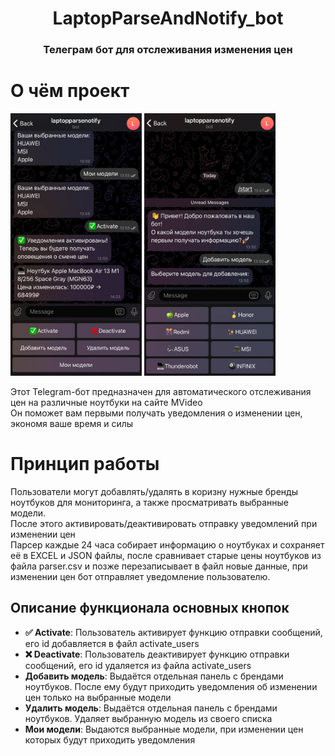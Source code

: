 <!-- Improved compatibility of back to top link: See: https://github.com/othneildrew/Best-README-Template/pull/73 -->
<a id="readme-top"></a>
<!--
*** Thanks for checking out the Best-README-Template. If you have a suggestion
*** that would make this better, please fork the repo and create a pull request
*** or simply open an issue with the tag "enhancement".
*** Don't forget to give the project a star!
*** Thanks again! Now go create something AMAZING! :D
-->



<!-- PROJECT SHIELDS -->
<!--
*** I'm using markdown "reference style" links for readability.
*** Reference links are enclosed in brackets [ ] instead of parentheses ( ).
*** See the bottom of this document for the declaration of the reference variables
*** for contributors-url, forks-url, etc. This is an optional, concise syntax you may use.
*** https://www.markdownguide.org/basic-syntax/#reference-style-links
-->



<div align="center">
  <h1 align="center">LaptopParseAndNotify_bot</h1>  
  <h3 align="center">Телеграм бот для отслеживания изменения цен</b></h3>
</div>


<!-- ABOUT THE PROJECT -->
# О чём проект

<div>   
  <img src="logo2 (2).jpg" alt="Logo" width="210" height="420">  
  <img src="logo (2).jpg" alt="Logo" width="210" height="420">  
</div>

Этот Telegram-бот предназначен для автоматического отслеживания цен на различные ноутбуки на сайте MVideo<br>
Он поможет вам первыми получать уведомления о изменении цен, экономя ваше время и силы<br>

# Принцип работы

Пользователи могут добавлять/удалять в коризну нужные бренды ноутбуков для мониторинга, а также просматривать выбранные модели. <br>После этого активировать/деактивировать отправку уведомлений при изменении цен<br>
Парсер каждые 24 часа собирает информацию о ноутбуках и сохраняет её в EXCEL и JSON файлы, после сравнивает старые цены ноутбуков из файла parser.csv и позже перезаписывает в файл новые данные, при изменении цен бот отправляет уведомление пользователю.


<!-- GETTING STARTED -->
## Описание функционала основных кнопок
* <b>✅ Activate</b>: Пользователь активирует функцию отправки сообщений, его id добавляется в файл activate_users 
* <b>❌ Deactivate</b>: Пользователь деактивирует функцию отправки сообщений, его id удаляется из файла activate_users 
* <b>Добавить модель</b>: Выдаётся отдельная панель с брендами ноутбуков. После ему будут приходить уведомления об изменении цен только на выбранные модели
* <b>Удалить модель</b>:  Выдаётся отдельная панель с брендами ноутбуков. Удаляет выбранную модель из своего списка
* <b>Мои модели</b>: Выдаются выбранные модели, при изменении цен которых будут приходить уведомления</b>



<!-- MARKDOWN LINKS & IMAGES -->
<!-- https://www.markdownguide.org/basic-syntax/#reference-style-links -->
[contributors-shield]: https://img.shields.io/github/contributors/othneildrew/Best-README-Template.svg?style=for-the-badge
[contributors-url]: https://github.com/othneildrew/Best-README-Template/graphs/contributors
[forks-shield]: https://img.shields.io/github/forks/othneildrew/Best-README-Template.svg?style=for-the-badge
[forks-url]: https://github.com/othneildrew/Best-README-Template/network/members
[stars-shield]: https://img.shields.io/github/stars/othneildrew/Best-README-Template.svg?style=for-the-badge
[stars-url]: https://github.com/othneildrew/Best-README-Template/stargazers
[issues-shield]: https://img.shields.io/github/issues/othneildrew/Best-README-Template.svg?style=for-the-badge
[issues-url]: https://github.com/othneildrew/Best-README-Template/issues
[license-shield]: https://img.shields.io/github/license/othneildrew/Best-README-Template.svg?style=for-the-badge
[license-url]: https://github.com/othneildrew/Best-README-Template/blob/master/LICENSE.txt
[linkedin-shield]: https://img.shields.io/badge/-LinkedIn-black.svg?style=for-the-badge&logo=linkedin&colorB=555
[linkedin-url]: https://linkedin.com/in/othneildrew
[product-screenshot]: images/screenshot.png
[Next.js]: https://img.shields.io/badge/next.js-000000?style=for-the-badge&logo=nextdotjs&logoColor=white
[Next-url]: https://nextjs.org/
[React.js]: https://img.shields.io/badge/React-20232A?style=for-the-badge&logo=react&logoColor=61DAFB
[React-url]: https://reactjs.org/
[Vue.js]: https://img.shields.io/badge/Vue.js-35495E?style=for-the-badge&logo=vuedotjs&logoColor=4FC08D
[Vue-url]: https://vuejs.org/
[Angular.io]: https://img.shields.io/badge/Angular-DD0031?style=for-the-badge&logo=angular&logoColor=white
[Angular-url]: https://angular.io/
[Svelte.dev]: https://img.shields.io/badge/Svelte-4A4A55?style=for-the-badge&logo=svelte&logoColor=FF3E00
[Svelte-url]: https://svelte.dev/
[Laravel.com]: https://img.shields.io/badge/Laravel-FF2D20?style=for-the-badge&logo=laravel&logoColor=white
[Laravel-url]: https://laravel.com
[Bootstrap.com]: https://img.shields.io/badge/Bootstrap-563D7C?style=for-the-badge&logo=bootstrap&logoColor=white
[Bootstrap-url]: https://getbootstrap.com
[JQuery.com]: https://img.shields.io/badge/jQuery-0769AD?style=for-the-badge&logo=jquery&logoColor=white
[JQuery-url]: https://jquery.com 
